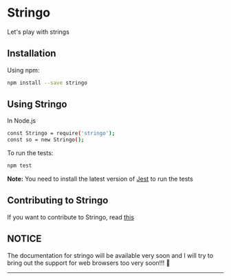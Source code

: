 # Stringo
Let's play with strings

## Installation
Using npm:
```bash
npm install --save stringo
```

## Using Stringo

In Node.js
```bash
const Stringo = require('stringo');
const so = new Stringo();
```

To run the tests: 
```bash
npm test
```

**Note:** You need to install the latest version of [Jest](https://jestjs.io/) to run the tests

## Contributing to Stringo
If you want to contribute to Stringo, read [this](https://github.com/Atul-Kumar-Official/Stringo/blob/master/CONTRIBUTING.md)

## NOTICE
The documentation for stringo will be available very soon and I will try to bring out the support for web browsers too very soon!!! 🎉

---